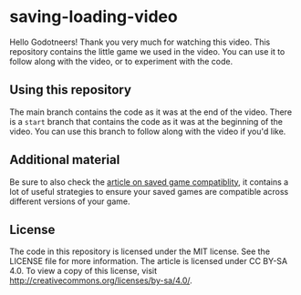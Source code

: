 # saving-loading-video

Hello Godotneers! Thank you very much for watching this video. This repository contains the little game we used in the video. You can use it to follow along with the video, or to experiment with the code. 

## Using this repository
 The main branch contains the code as it was at the end of the video. There is a `start` branch that contains the code as it was at the beginning of the video. You can use this branch to follow along with the video if you'd like.

## Additional material

Be sure to also check the [article on saved game compatiblity](https://raw.githubusercontent.com/godotneers/saving-loading-video/main/godotneers-ensuring-saved-game-compatibility.pdf), it contains a lot of useful strategies to ensure your saved games are compatible across different versions of your game.


## License

The code in this repository is licensed under the MIT license. See the LICENSE file for more information. The article is licensed under CC BY-SA 4.0. To view a copy of this license, visit http://creativecommons.org/licenses/by-sa/4.0/.